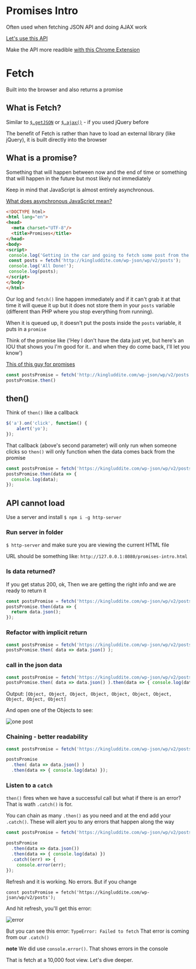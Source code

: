 # Promises Intro
Often used when fetching JSON API and doing AJAX work

[Let's use this API](https://kingluddite.com/wp-json/wp/v2/posts)

Make the API more readible [with this Chrome Extension](https://chrome.google.com/webstore/detail/jsonview/chklaanhfefbnpoihckbnefhakgolnmc)

# Fetch
Built into the browser and also returns a promise

## What is Fetch?
Similar to [`$.getJSON`](http://api.jquery.com/jquery.getjson/) or [`$.ajax()`](http://api.jquery.com/jquery.ajax/) - if you used jQuery before

The benefit of Fetch is rather than have to load an external library (like jQuery), it is built directly into the browser

## What is a promise?
Something that will happen between now and the end of time or something that will happen in the future but most likely not immediately

Keep in mind that JavaScript is almost entirely asynchronous.

[What does asynchronous JavaScript mean?](https://www.youtube.com/watch?v=YxWMxJONp7E)

```html
<!DOCTYPE html>
<html lang="en">
<head>
  <meta charset="UTF-8"/>
  <title>Promises</title>
</head>
<body>
<script>
 console.log('Getting in the car and going to fetch some post from the kingluddite blog. Oh Yeah!');
 const posts = fetch('http://kingluddite.com/wp-json/wp/v2/posts');
 console.log('All Done!');
 console.log(posts);
</script>
</body>
</html>
```

Our log and `fetch()` line happen immediately and if it can't grab it at that time it will queue it up but it does not store them in your `posts` variable (different than PHP where you stop everything from running).

When it is queued up, it doesn't put the posts inside the `posts` variable, it puts in a `promise`

Think of the promise like ('Hey I don't have the data just yet, but here's an IOU that shows you I'm good for it.. and when they do come back, I'll let you know')

[This of this guy for promises](https://www.youtube.com/watch?v=NJ6xBaZ92uA)

```js
const postsPromise = fetch('http://kingluddite.com/wp-json/wp/v2/posts');
postsPromise.then()
```

## then()
Think of `then()` like a callback

```js
$('a').on('click', function() {
    alert('yo');
});
```

That callback (above's second parameter) will only run when someone clicks so `then()` will only function when the data comes back from the promise

```js
const postsPromise = fetch('https://kingluddite.com/wp-json/wp/v2/posts');
postsPromise.then(data => {
  console.log(data);
});
```

## API cannot load
Use a server and install `$ npm i -g http-server`

### Run server in folder
`$ http-server` and make sure you are viewing the current HTML file

URL should be something like: `http://127.0.0.1:8080/promises-intro.html`

### Is data returned?
If you get status 200, ok, Then we are getting the right info and we are ready to return it

```js
const postsPromise = fetch('https://kingluddite.com/wp-json/wp/v2/posts');
postsPromise.then(data => {
  return data.json();
});
```

### Refactor with implicit return
```js
const postsPromise = fetch('https://kingluddite.com/wp-json/wp/v2/posts');
postsPromise.then( data => data.json() );
```

### call in the json data
```js
const postsPromise = fetch('https://kingluddite.com/wp-json/wp/v2/posts');
postsPromise.then( data => data.json() ).then(data => { console.log(data) });
```

Output: `[Object, Object, Object, Object, Object, Object, Object, Object, Object, Object]`

And open one of the Objects to see:

![one post](https://i.imgur.com/0qCGOcG.png)

### Chaining - better readability
```js
const postsPromise = fetch('https://kingluddite.com/wp-json/wp/v2/posts');

postsPromise
  .then( data => data.json() )
  .then(data => { console.log(data) });
```

### Listen to a `catch`
`then()` fires when we have a successful call but what if there is an error? That is wath `.catch()` is for. 

You can chain as many `.then()` as you need and at the end add your `.catch()`. These will alert you to any errors that happen along the way

```js
const postsPromise = fetch('https://kingluddite.com/wp-json/wp/v2/posts');

postsPromise
  .then(data => data.json())
  .then(data => { console.log(data) })
  .catch((err) => {
    console.error(err);
});
```

Refresh and it is working. No errors. But if you change

`const postsPromise = fetch('https://kingluddite.com/wp-jsan/wp/v2/posts');`

And hit refresh, you'll get this error:

![error](https://i.imgur.com/Q07vEnl.png)

But you can see this error: `TypeError: Failed to fetch` That error is coming from our `.catch()`

**note** We did use `console.error()`. That shows errors in the console

That is fetch at a 10,000 foot view. Let's dive deeper.

